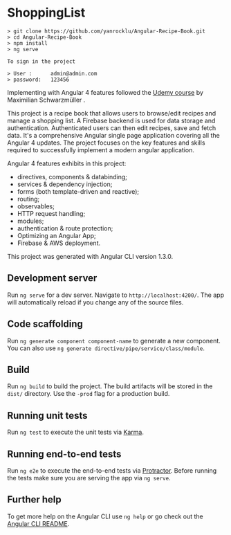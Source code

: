 # ShoppingList
```
> git clone https://github.com/yanrocklu/Angular-Recipe-Book.git
> cd Angular-Recipe-Book
> npm install
> ng serve

To sign in the project 

> User :      admin@admin.com
> password:   123456
```

Implementing with Angular 4 features followed the [Udemy course](https://www.udemy.com/the-complete-guide-to-angular-2/learn/v4/overview) by Maximilian Schwarzmüller .

This project is a recipe book that allows users to browse/edit recipes and manage a shopping list. A Firebase backend is used for data storage and authentication. Authenticated users can then edit recipes, save and fetch data.
It's a comprehensive Angular single page application covering all the Angular 4 updates. The project focuses on the key features and skills required to successfully implement a modern angular application. 

Angular 4 features exhibits in this project:
- directives, components & databinding;
- services & dependency injection;
- forms (both template-driven and reactive);
- routing;
- observables;
- HTTP request handling;
- modules;
- authentication & route protection;
- Optimizing an Angular App;
- Firebase & AWS deployment.

This project was generated with Angular CLI version 1.3.0.

## Development server

Run `ng serve` for a dev server. Navigate to `http://localhost:4200/`. The app will automatically reload if you change any of the source files.

## Code scaffolding

Run `ng generate component component-name` to generate a new component. You can also use `ng generate directive/pipe/service/class/module`.

## Build

Run `ng build` to build the project. The build artifacts will be stored in the `dist/` directory. Use the `-prod` flag for a production build.

## Running unit tests

Run `ng test` to execute the unit tests via [Karma](https://karma-runner.github.io).

## Running end-to-end tests

Run `ng e2e` to execute the end-to-end tests via [Protractor](http://www.protractortest.org/).
Before running the tests make sure you are serving the app via `ng serve`.

## Further help

To get more help on the Angular CLI use `ng help` or go check out the [Angular CLI README](https://github.com/angular/angular-cli/blob/master/README.md).
